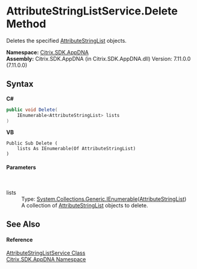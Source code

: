 # AttributeStringListService.Delete Method 
 

Deletes the specified <a href="e2dc937e-f4d2-0822-0847-944b7fb4f6f9">AttributeStringList</a> objects.

**Namespace:**&nbsp;[Citrix.SDK.AppDNA](index.md)<br />**Assembly:**&nbsp;Citrix.SDK.AppDNA (in Citrix.SDK.AppDNA.dll) Version: 7.11.0.0 (7.11.0.0)

## Syntax

**C#**
```csharp
public void Delete(
	IEnumerable<AttributeStringList> lists
)
```

**VB**
```vbnet
Public Sub Delete ( 
	lists As IEnumerable(Of AttributeStringList)
)
```


#### Parameters
&nbsp;<dl><dt>lists</dt><dd>Type: <a href="http://msdn2.microsoft.com/en-us/library/9eekhta0" target="_blank">System.Collections.Generic.IEnumerable</a>(<a href="e2dc937e-f4d2-0822-0847-944b7fb4f6f9">AttributeStringList</a>)<br />A collection of <a href="e2dc937e-f4d2-0822-0847-944b7fb4f6f9">AttributeStringList</a> objects to delete.</dd></dl>

## See Also


#### Reference
<a href="6020434e-8436-993c-ac53-d16122e9a14c">AttributeStringListService Class</a><br /><a href="fe2d265b-410b-8b11-1eb4-a790e0b062bf">Citrix.SDK.AppDNA Namespace</a><br />